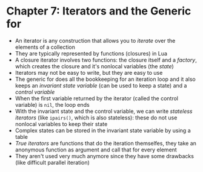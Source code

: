Chapter 7: Iterators and the Generic for
========================================

- An iterator is any construction that allows you to *iterate* over the elements
  of a collection
- They are typically represented by functions (closures) in Lua
- A closure iterator involves two functions: the closure itself and a *factory*,
  which creates the closure and it's nonlocal variables (the *state*)
- Iterators may not be easy to write, but they are easy to use
- The generic for does all the bookkeeping for an iteration loop and it also
  keeps an *invariant state variable* (can be used to keep a state) and a 
  *control variable*
- When the first variable returned by the iterator (called the control variable)
  is `nil`, the loop ends
- With the invariant state and the control variable, we can write *stateless
  iterators* (like `ipairs()`, which is also stateless): these do not use
  nonlocal variables to keep their state
- Complex states can be stored in the invariant state variable by using a
  table
- *True iterators* are functions that do the iteration themselfes, they take an
  anonymous function as argument and call that for every element
- They aren't used very much anymore since they have some drawbacks 
  (like difficult parallel iteration)
